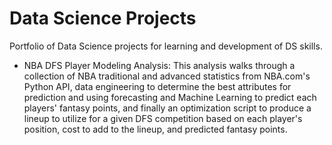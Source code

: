 # Data Science Projects
 Portfolio of Data Science projects for learning and development of DS skills.

- NBA DFS Player Modeling Analysis: This analysis walks through a collection of NBA traditional and advanced statistics from NBA.com's Python API, data engineering to determine the best attributes for prediction and using forecasting and Machine Learning to predict each players' fantasy points, and finally an optimization script to produce a lineup to utilize for a given DFS competition based on each player's position, cost to add to the lineup, and predicted fantasy points.
